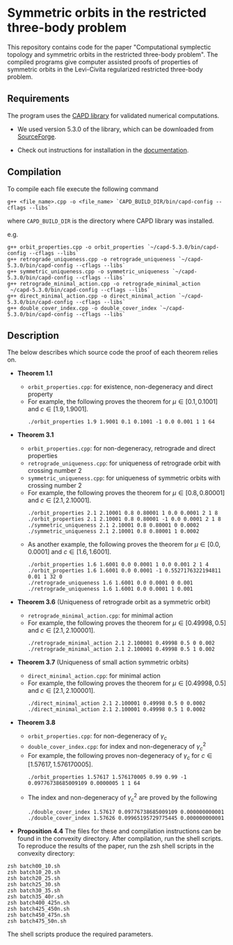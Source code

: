 # Symmetric orbits in the restricted three-body problem

This repository contains code for the paper "Computational symplectic topology and symmetric orbits in the restricted three-body problem". The compiled programs give computer assisted proofs of properties of symmetric orbits in the Levi-Civita regularized restricted three-body problem.

## Requirements

The program uses the [CAPD library](http://capd.ii.uj.edu.pl/) for validated numerical computations.

- We used version 5.3.0 of the library, which can be downloaded from [SourceForge](https://sourceforge.net/projects/capd/files/).

- Check out instructions for installation in the [documentation](https://capd.sourceforge.net/capdDynSys/docs/html/a05217.html).

## Compilation
To compile each file execute the following command

```
g++ <file_name>.cpp -o <file_name> `CAPD_BUILD_DIR/bin/capd-config --cflags --libs`
```

where `CAPD_BUILD_DIR` is the directory where CAPD library was installed.

e.g.
```
g++ orbit_properties.cpp -o orbit_properties `~/capd-5.3.0/bin/capd-config --cflags --libs`
g++ retrograde_uniqueness.cpp -o retrograde_uniqueness `~/capd-5.3.0/bin/capd-config --cflags --libs`
g++ symmetric_uniqueness.cpp -o symmetric_uniqueness `~/capd-5.3.0/bin/capd-config --cflags --libs`
g++ retrograde_minimal_action.cpp -o retrograde_minimal_action `~/capd-5.3.0/bin/capd-config --cflags --libs`
g++ direct_minimal_action.cpp -o direct_minimal_action `~/capd-5.3.0/bin/capd-config --cflags --libs`
g++ double_cover_index.cpp -o double_cover_index `~/capd-5.3.0/bin/capd-config --cflags --libs`
```

## Description

The below describes which source code the proof of each theorem relies on.

* **Theorem 1.1**
    - `orbit_properties.cpp`: for existence, non-degeneracy and direct property
    - For example, the following proves the theorem for $\mu \in [0.1, 0.1001]$ and $c \in [1.9, 1.9001]$.
        ```
        ./orbit_properties 1.9 1.9001 0.1 0.1001 -1 0.0 0.001 1 1 64
        ```

* **Theorem 3.1**
    - `orbit_properties.cpp`: for non-degeneracy, retrograde and direct properties
    - `retrograde_uniqueness.cpp`: for uniqueness of retrograde orbit with crossing number 2 
    - `symmetric_uniqueness.cpp`: for uniqueness of symmetric orbits with crossing number 2
    - For example, the following proves the theorem for $\mu \in [0.8, 0.80001]$ and $c \in [2.1, 2.10001]$.
        ```
        ./orbit_properties 2.1 2.10001 0.8 0.80001 1 0.0 0.0001 2 1 8
        ./orbit_properties 2.1 2.10001 0.8 0.80001 -1 0.0 0.0001 2 1 8
        ./symmetric_uniqueness 2.1 2.10001 0.8 0.80001 0 0.0002
        ./symmetric_uniqueness 2.1 2.10001 0.8 0.80001 1 0.0002
        ```
    - As another example, the following proves the theorem for $\mu \in [0.0, 0.0001]$ and $c \in [1.6, 1.6001]$.
        ```
        ./orbit_properties 1.6 1.6001 0.0 0.0001 1 0.0 0.001 2 1 4
        ./orbit_properties 1.6 1.6001 0.0 0.0001 -1 0.5527176322194811 0.01 1 32 0
        ./retrograde_uniqueness 1.6 1.6001 0.0 0.0001 0 0.001
        ./retrograde_uniqueness 1.6 1.6001 0.0 0.0001 1 0.001
        ```

* **Theorem 3.6** (Uniqueness of retrograde orbit as a symmetric orbit)
    - `retrograde_minimal_action.cpp`: for minimal action
    - For example, the following proves the theorem for $\mu \in [0.49998, 0.5]$ and $c \in [2.1, 2.100001]$.
        ```
        ./retrograde_minimal_action 2.1 2.100001 0.49998 0.5 0 0.002
        ./retrograde_minimal_action 2.1 2.100001 0.49998 0.5 1 0.002
        ```

* **Theorem 3.7** (Uniqueness of small action symmetric orbits)
    - `direct_minimal_action.cpp`: for minimal action
    - For example, the following proves the theorem for $\mu \in [0.49998, 0.5]$ and $c \in [2.1, 2.100001]$.
        ```
        ./direct_minimal_action 2.1 2.100001 0.49998 0.5 0 0.0002
        ./direct_minimal_action 2.1 2.100001 0.49998 0.5 1 0.0002
        ```

* **Theorem 3.8**
    - `orbit_properties.cpp`: for non-degeneracy of $\gamma_c$
    - `double_cover_index.cpp`: for index and non-degeneracy of $\gamma_c^2$
    - For example, the following proves non-degeneracy of $\gamma_c$ for $c \in [1.57617, 1.576170005]$.
        ```
        ./orbit_properties 1.57617 1.576170005 0.99 0.99 -1 0.09776738685009109 0.0000005 1 1 64
        ```
    - The index and non-degeneracy of $\gamma_c^2$ are proved by the following
        ```
        ./double_cover_index 1.57617 0.09776738685009109 0.000000000001
        ./double_cover_index 1.57626 0.09965195729775445 0.000000000001
        ```
        
* **Proposition 4.4**
The files for these and compilation instructions can be found in the convexity directory.
After compilation, run the shell scripts.
To reproduce the results of the paper, run the zsh shell scripts in the convexity directory:
```
zsh batch00_10.sh
zsh batch10_20.sh
zsh batch20_25.sh
zsh batch25_30.sh
zsh batch30_35.sh
zsh batch35_40r.sh
zsh batch400_425n.sh
zsh batch425_450n.sh
zsh batch450_475n.sh
zsh batch475_50n.sh
```
The shell scripts produce the required parameters.

